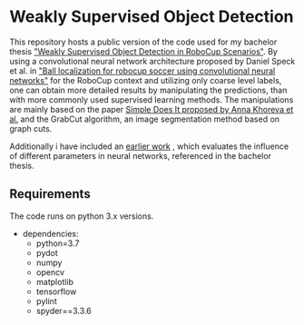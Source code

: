 # Weakly Supervised Object Detection

This repository hosts a public version of the code used for my bachelor thesis ["Weakly Supervised Object Detection in RoboCup Scenarios"](https://github.com/Menkeyshow/Weakly-Supervised-Object-Detection/blob/main/paper/bachlor_thesis.pdf).
By using a convolutional neural network architecture proposed by Daniel Speck et al. in ["Ball localization for robocup soccer using convolutional neural networks"](https://link.springer.com/chapter/10.1007/978-3-319-68792-6_2) for the RoboCup context and utilizing only coarse level labels, one can obtain more detailed results by manipulating the predictions, than with more commonly used supervised learning methods.
The manipulations are mainly based on the paper [Simple Does It proposed by Anna Khoreva et al.](https://arxiv.org/abs/1603.07485) and the GrabCut algorithm, an image segmentation method based on graph cuts.

Additionally i have included an [earlier work](https://github.com/Menkeyshow/Weakly-Supervised-Object-Detection/blob/main/paper/multiobjectfcnn_Birkenhagen_Geislinger__Copy_.pdf) , which evaluates the influence of different parameters in neural networks, referenced in the bachelor thesis.



## Requirements
The code runs on python 3.x versions. 
- dependencies:
  - python=3.7
  - pydot
  - numpy
  - opencv
  - matplotlib
  - tensorflow
  - pylint
  - spyder==3.3.6
